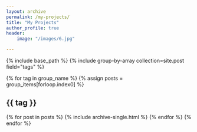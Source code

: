 ```yaml
---
layout: archive 
permalink: /my-projects/
title: "My Projects"
author_profile: true
header:
	image: "/images/6.jpg"

---
```

{% include base_path %}
{% include group-by-array collection=site.post field="tags" %}

{% for tag in group_name %}
	{% assign posts = group_items[forloop.index0] %}
	<h2 id="{{ tag |slugify }}" class="archive_subtitle">{{ tag }}</h2>
	{% for post in posts %}
		{% include archive-single.html %}
	{% endfor %}
{% endfor %} 